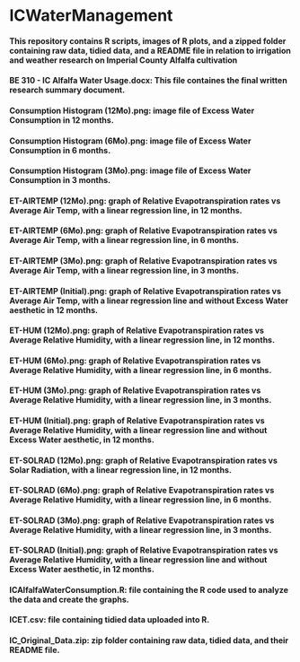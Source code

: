 # ICWaterManagement
#### This repository contains R scripts, images of R plots, and a zipped folder containing raw data, tidied data, and a README file in relation to irrigation and weather research on Imperial County Alfalfa cultivation

#### BE 310 - IC Alfalfa Water Usage.docx: This file containes the final written research summary document.
#### Consumption Histogram (12Mo).png: image file of Excess Water Consumption in 12 months.
#### Consumption Histogram (6Mo).png: image file of Excess Water Consumption in 6 months.
#### Consumption Histogram (3Mo).png: image file of Excess Water Consumption in 3 months.
#### ET-AIRTEMP (12Mo).png: graph of Relative Evapotranspiration rates vs Average Air Temp, with a linear regression line, in 12 months.
#### ET-AIRTEMP (6Mo).png: graph of Relative Evapotranspiration rates vs Average Air Temp, with a linear regression line, in 6 months.
#### ET-AIRTEMP (3Mo).png: graph of Relative Evapotranspiration rates vs Average Air Temp, with a linear regression line, in 3 months.
#### ET-AIRTEMP (Initial).png: graph of Relative Evapotranspiration rates vs Average Air Temp, with a linear regression line and without Excess Water aesthetic in 12 months.
#### ET-HUM (12Mo).png: graph of Relative Evapotranspiration rates vs Average Relative Humidity, with a linear regression line, in 12 months.
#### ET-HUM (6Mo).png: graph of Relative Evapotranspiration rates vs Average Relative Humidity, with a linear regression line, in 6 months.
#### ET-HUM (3Mo).png: graph of Relative Evapotranspiration rates vs Average Relative Humidity, with a linear regression line, in 3 months.
#### ET-HUM (Initial).png: graph of Relative Evapotranspiration rates vs Average Relative Humidity, with a linear regression line and without Excess Water aesthetic, in 12 months.
#### ET-SOLRAD (12Mo).png: graph of Relative Evapotranspiration rates vs Solar Radiation, with a linear regression line, in 12 months.
#### ET-SOLRAD (6Mo).png: graph of Relative Evapotranspiration rates vs Average Relative Humidity, with a linear regression line, in 6 months.
#### ET-SOLRAD (3Mo).png: graph of Relative Evapotranspiration rates vs Average Relative Humidity, with a linear regression line, in 3 months.
#### ET-SOLRAD (Initial).png: graph of Relative Evapotranspiration rates vs Average Relative Humidity, with a linear regression line and without Excess Water aesthetic, in 12 months.
#### ICAlfalfaWaterConsumption.R: file containing the R code used to analyze the data and create the graphs.
#### ICET.csv: file containing tidied data uploaded into R.
#### IC_Original_Data.zip: zip folder containing raw data, tidied data, and their README file.  
